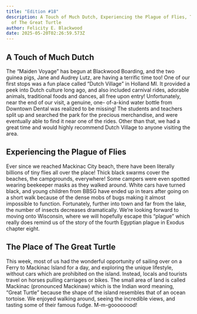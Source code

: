 ```yaml
---
title: "Edition #18"
description: A Touch of Much Dutch, Experiencing the Plague of Flies, The Place
  of The Great Turtle
author: Felicity E. Blackwood
date: 2025-05-20T02:26:59.573Z
---
```

## A Touch of Much Dutch

The “Maiden Voyage” has begun at Blackwood Boarding, and the two guinea pigs, Jane and Audrey Lutz, are having a terrific time too! One of our first stops was a fun place called “Dutch Village” in Holland MI. It provided a peek into Dutch culture long ago, and also included carnival rides, adorable animals, traditional foods and dances, all free upon entry! Unfortunately, near the end of our visit, a genuine, one- of-a-kind water bottle from Downtown Dental was realized to be missing! The students and teachers split up and searched the park for the precious merchandise, and were eventually able to find it near one of the rides. Other than that, we had a great time and would highly recommend Dutch Village to anyone visiting the area.

## Experiencing the Plague of Flies

Ever since we reached Mackinac City beach, there have been literally billions of tiny flies all over the place! Thick black swarms cover the beaches, the campgrounds, everywhere! Some campers were even spotted wearing beekeeper masks as they walked around. White cars have turned black, and young children from BBSG have ended up in tears after going on a short walk because of the dense mobs of bugs making it almost impossible to function. Fortunately, further into town and far from the lake, the number of insects decreases dramatically. We’re looking forward to moving onto Wisconsin, where we will hopefully escape this “plague” which really does remind us of the story of the fourth Egyptian plague in Exodus chapter eight. 

## The Place of The Great Turtle

This week, most of us had the wonderful opportunity of sailing over on a Ferry to Mackinac Island for a day, and exploring the unique lifestyle, without cars which are prohibited on the island. Instead, locals and tourists travel on horses pulling carriages or bikes. The small area of land is called Mackinac (pronounced Mackinaw) which is the Indian word meaning, “Great Turtle” because the shape of the island resembles that of an ocean tortoise. We enjoyed walking around, seeing the incredible views, and tasting some of their famous fudge. M-m-goooooood!
